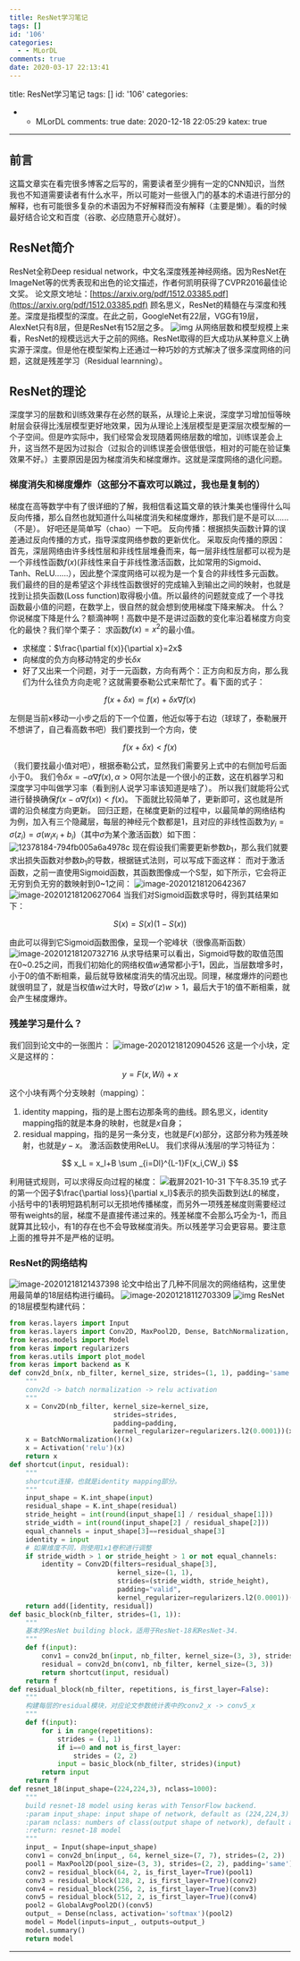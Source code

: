 ```yaml
---
title: ResNet学习笔记
tags: []
id: '106'
categories:
  - - MLorDL
comments: true
date: 2020-03-17 22:13:41
---
```

title: ResNet学习笔记
tags: []
id: '106'
categories:

- - MLorDL
    comments: true
    date: 2020-12-18 22:05:29
    katex: true

---

## 前言

这篇文章实在看完很多博客之后写的，需要读者至少拥有一定的CNN知识，当然我也不知道需要读者有什么水平，所以可能对一些很入门的基本的术语进行部分的解释，也有可能很多复杂的术语因为不好解释而没有解释（主要是懒）。看的时候最好结合论文和百度（谷歌、必应随意开心就好）。

## ResNet简介

ResNet全称Deep residual network，中文名深度残差神经网络。因为ResNet在ImageNet等的优秀表现和出色的论文描述，作者何凯明获得了CVPR2016最佳论文奖。
论文原文地址：[https://arxiv.org/pdf/1512.03385.pdf](https://arxiv.org/pdf/1512.03385.pdf)
顾名思义，ResNet的精髓在与深度和残差。深度是指模型的深度。在此之前，GoogleNet有22层，VGG有19层，AlexNet只有8层，但是ResNet有152层之多。
![img](https://img.wush.cc/16311015088231.png?imageView2/0/format/webp/q/80)
从网络层数和模型规模上来看，ResNet的规模远远大于之前的网络。ResNet取得的巨大成功从某种意义上确实源于深度。但是他在模型架构上还通过一种巧妙的方式解决了很多深度网络的问题，这就是残差学习（Residual learnning）。

## ResNet的理论

深度学习的层数和训练效果存在必然的联系，从理论上来说，深度学习增加恒等映射层会获得比浅层模型更好地效果，因为从理论上浅层模型是更深层次模型解的一个子空间。但是咋实际中，我们经常会发现随着网络层数的增加，训练误差会上升，这当然不是因为过拟合（过拟合的训练误差会很低很低，相对的可能在验证集效果不好。）主要原因是因为梯度消失和梯度爆炸。这就是深度网络的退化问题。

### 梯度消失和梯度爆炸（这部分不喜欢可以跳过，我也是复制的）

梯度在高等数学中有了很详细的了解，我相信看这篇文章的铁汁集美也懂得什么叫反向传播，那么自然也就知道什么叫梯度消失和梯度爆炸，那我们是不是可以......（不是）。
好吧还是简单写（chao）一下吧。
反向传播：根据损失函数计算的误差通过反向传播的方式，指导深度网络参数的更新优化。
采取反向传播的原因：首先，深层网络由许多线性层和非线性层堆叠而来，每一层非线性层都可以视为是一个非线性函数$f(x)$(非线性来自于非线性激活函数，比如常用的Sigmoid、Tanh、ReLU......），因此整个深度网络可以视为是一个复合的非线性多元函数。
我们最终的目的是希望这个非线性函数很好的完成输入到输出之间的映射，也就是找到让损失函数(Loss function)取得极小值。所以最终的问题就变成了一个寻找函数最小值的问题，在数学上，很自然的就会想到使用梯度下降来解决。
什么？你说梯度下降是什么？额滴神啊！高数中是不是讲过函数的变化率沿着梯度方向变化的最快？我们举个栗子：
求函数$f(x) = x^2$的最小值。

* 求梯度：$\frac{\partial f(x)}{\partial x}=2x$
* 向梯度的负方向移动特定的步长$\delta x$
* 好了又出来一个问题，对于一元函数，方向有两个：正方向和反方向，那么我们为什么往负方向走呢？这就需要泰勒公式来帮忙了。看下面的式子：

$$
f(x+\delta x)\simeq f(x)+\delta x\nabla f(x)
$$

  左侧是当前x移动一小步之后的下一个位置，他近似等于右边（球球了，泰勒展开不想讲了，自己看高数书吧）我们要找到一个方向，使

$$
f(x+ \delta x)<f(x)
$$

  （我们要找最小值对吧），根据泰勒公式，显然我们需要另上式中的右侧加号后面小于0。
  我们令$\delta x = -\alpha \nabla f(x),\alpha >0$阿尔法是一个很小的正数，这在机器学习和深度学习中叫做学习率（看到别人说学习率该知道是啥了）。
  所以我们就能将公式进行替换确保$f(x-\alpha \nabla f(x))<f(x)$。
  下面就比较简单了，更新即可，这也就是所谓的沿负梯度方向更新。
  回归正题，在梯度更新的过程中，以最简单的网络结构为例，加入有三个隐藏层，每层的神经元个数都是1，且对应的非线性函数为$y_i = \sigma(z_i)=\sigma(w_i x_i + b_i)$（其中$\sigma$为某个激活函数）如下图：
  ![12378184-794fb005a6a4978c](https://img.wush.cc/12378184-794fb005a6a4978c.webp)
  现在假设我们需要更新参数$b_1$，那么我们就要求出损失函数对参数$b_1$的导数，根据链式法则，可以写成下面这样：
  而对于激活函数，之前一直使用Sigmoid函数，其函数图像成一个S型，如下所示，它会将正无穷到负无穷的数映射到0~1之间：
  ![image-20201218120642367](https://img.wush.cc/16311015088289.png?imageView2/0/format/webp/q/80)
  ![image-20201218120627064](https://img.wush.cc/16311015088446.png?imageView2/0/format/webp/q/80)
  当我们对Sigmoid函数求导时，得到其结果如下：

$$
S(x)=S(x)(1-S(x))
$$

由此可以得到它Sigmoid函数图像，呈现一个驼峰状（很像高斯函数）
![image-20201218120732716](https://img.wush.cc/16311015088477.png?imageView2/0/format/webp/q/80)
从求导结果可以看出，Sigmoid导数的取值范围在0~0.25之间，而我们初始化的网络权值$w$通常都小于1，因此，当层数增多时，小于0的值不断相乘，最后就导致梯度消失的情况出现。同理，梯度爆炸的问题也就很明显了，就是当权值$w$过大时，导致$\sigma'(z)w > 1$，最后大于1的值不断相乘，就会产生梯度爆炸。

### 残差学习是什么？

我们回到论文中的一张图片：
![image-20201218120904526](https://img.wush.cc/16311015088332.png?imageView2/0/format/webp/q/80)
这是一个小块，定义是这样的：

$$
y = F(x,{Wi})+x
$$

这个小块有两个分支映射（mapping）：

1. identity mapping，指的是上图右边那条弯的曲线。顾名思义，identity mapping指的就是本身的映射，也就是$x$自身；
2. residual mapping，指的是另一条分支，也就是$F(x)$部分，这部分称为残差映射，也就是$y-x$。
   激活函数使用ReLU。
   我们求得从浅层$l$的学习特征为：

$$
x_L = x_l+B \sum _{i=Dl}^{L-1}F(x_i,CW_i)
$$

利用链式规则，可以求得反向过程的梯度： ![截屏2021-10-31 下午8.35.19](https://img.wush.cc/jie-ping20211031-xia-wu83519.png?imageView2/0/format/webp/q/80)
式子的第一个因子$\frac{\partial loss}{\partial x_l}$表示的损失函数到达$L$的梯度，小括号中的1表明短路机制可以无损地传播梯度，而另外一项残差梯度则需要经过带有weights的层，梯度不是直接传递过来的。残差梯度不会那么巧全为-1，而且就算其比较小，有1的存在也不会导致梯度消失。所以残差学习会更容易。要注意上面的推导并不是严格的证明。

### ResNet的网络结构

![image-20201218121437398](https://img.wush.cc/16311015088391.png?imageView2/0/format/webp/q/80)
论文中给出了几种不同层次的网络结构，这里使用最简单的18层结构进行编码。
![image-20201218112703309](https://img.wush.cc/16311015088418.png?imageView2/0/format/webp/q/80)
![img](https://img.wush.cc/picgo12378184-794fb005a6a4978c.webp)
ResNet的18层模型构建代码：

```python
from keras.layers import Input
from keras.layers import Conv2D, MaxPool2D, Dense, BatchNormalization, Activation, add, GlobalAvgPool2D
from keras.models import Model
from keras import regularizers
from keras.utils import plot_model
from keras import backend as K
def conv2d_bn(x, nb_filter, kernel_size, strides=(1, 1), padding='same'):
    """
    conv2d -> batch normalization -> relu activation
    """
    x = Conv2D(nb_filter, kernel_size=kernel_size,
                          strides=strides,
                          padding=padding,
                          kernel_regularizer=regularizers.l2(0.0001))(x)
    x = BatchNormalization()(x)
    x = Activation('relu')(x)
    return x
def shortcut(input, residual):
    """
    shortcut连接，也就是identity mapping部分。
    """
    input_shape = K.int_shape(input)
    residual_shape = K.int_shape(residual)
    stride_height = int(round(input_shape[1] / residual_shape[1]))
    stride_width = int(round(input_shape[2] / residual_shape[2]))
    equal_channels = input_shape[3]==residual_shape[3]
    identity = input
    # 如果维度不同，则使用1x1卷积进行调整
    if stride_width > 1 or stride_height > 1 or not equal_channels:
        identity = Conv2D(filters=residual_shape[3],
                           kernel_size=(1, 1),
                           strides=(stride_width, stride_height),
                           padding="valid",
                           kernel_regularizer=regularizers.l2(0.0001))(input)
    return add([identity, residual])
def basic_block(nb_filter, strides=(1, 1)):
    """
    基本的ResNet building block，适用于ResNet-18和ResNet-34.
    """
    def f(input):
        conv1 = conv2d_bn(input, nb_filter, kernel_size=(3, 3), strides=strides)
        residual = conv2d_bn(conv1, nb_filter, kernel_size=(3, 3))
        return shortcut(input, residual)
    return f
def residual_block(nb_filter, repetitions, is_first_layer=False):
    """
    构建每层的residual模块，对应论文参数统计表中的conv2_x -> conv5_x
    """
    def f(input):
        for i in range(repetitions):
            strides = (1, 1)
            if i==0 and not is_first_layer:
                strides = (2, 2)
            input = basic_block(nb_filter, strides)(input)
        return input
    return f
def resnet_18(input_shape=(224,224,3), nclass=1000):
    """
    build resnet-18 model using keras with TensorFlow backend.
    :param input_shape: input shape of network, default as (224,224,3)
    :param nclass: numbers of class(output shape of network), default as 1000
    :return: resnet-18 model
    """
    input_ = Input(shape=input_shape)
    conv1 = conv2d_bn(input_, 64, kernel_size=(7, 7), strides=(2, 2))
    pool1 = MaxPool2D(pool_size=(3, 3), strides=(2, 2), padding='same')(conv1)
    conv2 = residual_block(64, 2, is_first_layer=True)(pool1)
    conv3 = residual_block(128, 2, is_first_layer=True)(conv2)
    conv4 = residual_block(256, 2, is_first_layer=True)(conv3)
    conv5 = residual_block(512, 2, is_first_layer=True)(conv4)
    pool2 = GlobalAvgPool2D()(conv5)
    output_ = Dense(nclass, activation='softmax')(pool2)
    model = Model(inputs=input_, outputs=output_)
    model.summary()
    return model
```

---
